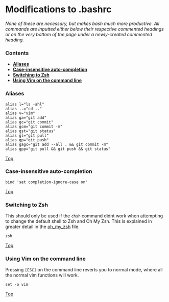 # Modifications to .bashrc
*None of these are necessary, but makes bash much more productive. All commands are inputted either below their respective commented headings or on the very bottom of the page under a newly-created commented heading.*

### Contents
- [**Aliases**](https://github.com/smatsushima1/home/blob/master/help_and_documentation/bashrc.md#aliases)
- [**Case-insensitive auto-completion**](https://github.com/smatsushima1/home/blob/master/help_and_documentation/bashrc.md#case-insensitive-auto-completion)
- [**Switching to Zsh**](https://github.com/smatsushima1/home/blob/master/help_and_documentation/bashrc.md#switching-to-zsh)
- [**Using Vim on the command line**](https://github.com/smatsushima1/home/blob/master/help_and_documentation/bashrc.md#using-vim-on-the-command-line)

### Aliases
```
alias l="ls -ahl"
alias ..="cd .."
alias v="vim"
alias ga="git add"
alias gc="git commit"
alias gcm="git commit -m"
alias gst="git status"
alias gl="git pull"
alias gp="git push"
alias gagc="git add --all . && git commit -m"
alias gpp="git pull && git push && git status"
```
[Top](https://github.com/smatsushima1/home/blob/master/help_and_documentation/bashrc.md#modifications-to-bashrc)

### Case-insensitive auto-completion
```
bind 'set completion-ignore-case on'
```
[Top](https://github.com/smatsushima1/home/blob/master/help_and_documentation/bashrc.md#modifications-to-bashrc)

### Switching to Zsh
This should only be used if the ```chsh``` command didnt work when attempting to change the default shell to Zsh and Oh My Zsh. This is explained in greater detail in the [oh_my_zsh](https://github.com/smatsushima1/home/blob/master/help_and_documentation/oh_my_zsh.md) file.
```
zsh
```
[Top](https://github.com/smatsushima1/home/blob/master/help_and_documentation/bashrc.md#modifications-to-bashrc)

### Using Vim on the command line
Pressing ```[ESC]``` on the command line reverts you to normal mode, where all the normal vim functions will work.
```
set -o vim
```
[Top](https://github.com/smatsushima1/home/blob/master/help_and_documentation/bashrc.md#modifications-to-bashrc)

